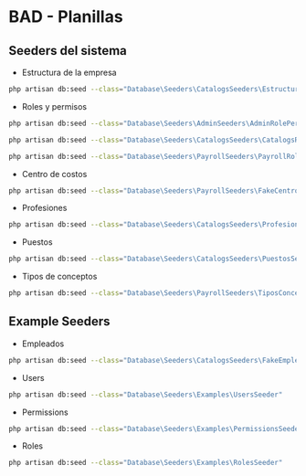 # BAD - Planillas

## Seeders del sistema

- Estructura de la empresa

```bash
php artisan db:seed --class="Database\Seeders\CatalogsSeeders\EstructuraSeeder"
```

- Roles y permisos

```bash
php artisan db:seed --class="Database\Seeders\AdminSeeders\AdminRolePermissionsSeeder"

php artisan db:seed --class="Database\Seeders\CatalogsSeeders\CatalogsRolePermissionsSeeder"

php artisan db:seed --class="Database\Seeders\PayrollSeeders\PayrollRolePermissionsSeeder"
```

- Centro de costos

```bash
php artisan db:seed --class="Database\Seeders\PayrollSeeders\FakeCentroCostoSeeder"
```

- Profesiones

```bash
php artisan db:seed --class="Database\Seeders\CatalogsSeeders\ProfesionesSeeder"
```

- Puestos

```bash
php artisan db:seed --class="Database\Seeders\CatalogsSeeders\PuestosSeeder"
```

- Tipos de conceptos

```bash
php artisan db:seed --class="Database\Seeders\PayrollSeeders\TiposConceptosSeeder"
```

## Example Seeders

- Empleados

```bash
php artisan db:seed --class="Database\Seeders\CatalogsSeeders\FakeEmpleadosSeeder"
```

- Users

```bash
php artisan db:seed --class="Database\Seeders\Examples\UsersSeeder"
```

- Permissions

```bash
php artisan db:seed --class="Database\Seeders\Examples\PermissionsSeeder"
```

- Roles

```bash
php artisan db:seed --class="Database\Seeders\Examples\RolesSeeder"
```

